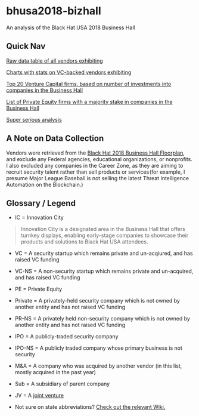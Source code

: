 # bhusa2018-bizhall
An analysis of the Black Hat USA 2018 Business Hall

## Quick Nav
[Raw data table of all vendors exhibiting](https://github.com/swagitda/bhusa2018-bizhall/blob/master/data-table/bhusa18-bizhall-list.md)

[Charts with stats on VC-backed vendors exhibiting](https://github.com/swagitda/bhusa2018-bizhall/tree/master/vc-analysis)

[Top 20 Venture Capital firms, based on number of investments into companies in the Business Hall](https://github.com/swagitda/bhusa2018-bizhall/blob/master/vc-analysis/top20-vc.md)

[List of Private Equity firms with a majority stake in companies in the Business Hall](https://github.com/swagitda/bhusa2018-bizhall/blob/master/pe-firms.md)

[Super serious analysis](https://github.com/swagitda/bhusa2018-bizhall/serious-analysis)

## A Note on Data Collection
Vendors were retrieved from the [Black Hat 2018 Business Hall Floorplan](http://www.expocad.com/host/fx/ubm/18blckh/exfx.html#exhibitors), and exclude any Federal agencies, educational organizations, or nonprofits. I also excluded any companies in the Career Zone, as they are aiming to recruit security talent rather than sell products or services (for example, I presume Major League Baseball is not selling the latest Threat Intelligence Automation on the Blockchain.)


## Glossary / Legend
* IC = Innovation City 
> Innovation City is a designated area in the Business Hall that offers turnkey displays, enabling early-stage companies to showcase their products and solutions to Black Hat USA attendees.

* VC = A security startup which remains private and un-acqiured, and has raised VC funding

* VC-NS = A non-security startup which remains private and un-acquired, and has raised VC funding

* PE = Private Equity

* Private = A privately-held security company which is not owned by another entity and has not raised VC funding

* PR-NS = A privately held non-security company which is not owned by another entity and has not raised VC funding

* IPO = A publicly-traded security company
* IPO-NS = A publicly traded company whose primary business is not security

* M&A = A company who was acquired by another vendor (in this list, mostly acquired in the past year)
* Sub = A subsidiary of parent company

* JV = A [joint venture](https://www.investopedia.com/terms/j/jointventure.asp)

* Not sure on state abbreviations? [Check out the relevant Wiki.](https://en.wikipedia.org/wiki/List_of_U.S._state_abbreviations)  